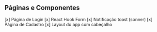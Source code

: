 ## Páginas e Componentes

[x] Página de Login
[x] React Hook Form
[x] Notificação toast (sonner)
[x] Página de Cadastro
[x] Layout do app com cabeçalho